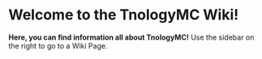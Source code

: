 # Welcome to the TnologyMC Wiki!

**Here, you can find information all about TnologyMC!** Use the sidebar on the right to go to a Wiki Page.